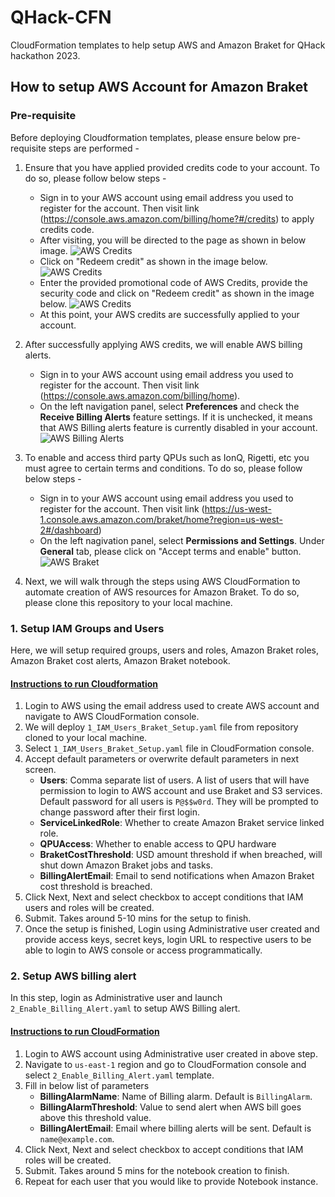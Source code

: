 # QHack-CFN

CloudFormation templates to help setup AWS and Amazon Braket for QHack hackathon 2023. 

## How to setup AWS Account for Amazon Braket

### Pre-requisite
Before deploying Cloudformation templates, please ensure below pre-requisite steps are performed - 
1. Ensure that you have applied provided credits code to your account. To do so, please follow below steps - 
    * Sign in to your AWS account using email address you used to register for the account. Then visit link (https://console.aws.amazon.com/billing/home?#/credits) to apply credits code.
    * After visiting, you will be directed to the page as shown in below image.
    ![AWS Credits](https://miro.medium.com/v2/resize:fit:1400/format:webp/1*U4ylVteTRJf66kZqh-HhRg.jpeg)
    * Click on "Redeem credit" as shown in the image below.
    ![AWS Credits](https://miro.medium.com/v2/resize:fit:1400/format:webp/1*NEQ382KPoucHaqkuSwsI1w.jpeg)
    * Enter the provided promotional code of AWS Credits, provide the security code and click on "Redeem credit" as shown in the image below.
    ![AWS Credits](https://miro.medium.com/v2/resize:fit:1400/format:webp/1*hrCHGTCSqQtd_qnpK1I4zg.jpeg)
    * At this point, your AWS credits are successfully applied to your account. 

2. After successfully applying AWS credits, we will enable AWS billing alerts. 
    * Sign in to your AWS account using email address you used to register for the account. Then visit link (https://console.aws.amazon.com/billing/home).
    * On the left navigation panel, select **Preferences** and check the **Receive Billing Alerts** feature settings. If it is unchecked, it means that AWS Billing alerts feature is currently disabled in your account. 
    ![AWS Billing Alerts](https://d2908q01vomqb2.cloudfront.net/972a67c48192728a34979d9a35164c1295401b71/2021/10/05/fig3rbil.png)

3. To enable and access third party QPUs such as IonQ, Rigetti, etc you must agree to certain terms and conditions. To do so, please follow below steps - 
    * Sign in to your AWS account using email address you used to register for the account. Then visit link (https://us-west-1.console.aws.amazon.com/braket/home?region=us-west-2#/dashboard)
    * On the left nagivation panel, select **Permissions and Settings**. Under **General** tab, please click on "Accept terms and enable" button. 
    ![AWS Braket](https://docs.aws.amazon.com/images/braket/latest/developerguide/images/General.png)

4. Next, we will walk through the steps using AWS CloudFormation to automate creation of AWS resources for Amazon Braket. To do so, please clone this repository to your local machine.

### 1. Setup IAM Groups and Users
Here, we will setup required groups, users and roles, Amazon Braket roles, Amazon Braket cost alerts, Amazon Braket notebook.

#### <u>Instructions to run Cloudformation</u>
1. Login to AWS using the email address used to create AWS account and navigate to AWS CloudFormation console.
2. We will deploy `1_IAM_Users_Braket_Setup.yaml` file from repository cloned to your local machine.
3. Select `1_IAM_Users_Braket_Setup.yaml` file in CloudFormation console. 
4. Accept default parameters or overwrite default parameters in next screen.
    * **Users**: Comma separate list of users. A list of users that will have permission to login to AWS account and use Braket and S3 services. Default password for all users is `P@$$w0rd`. They will be prompted to change password after their first login. 
    * **ServiceLinkedRole**: Whether to create Amazon Braket service linked role.
    * **QPUAccess**: Whether to enable access to QPU hardware
    * **BraketCostThreshold**: USD amount threshold if when breached, will shut down Amazon Braket jobs and tasks. 
    * **BillingAlertEmail**: Email to send notifications when Amazon Braket cost threshold is breached.
5. Click Next, Next and select checkbox to accept conditions that IAM users and roles will be created.
6. Submit. Takes around 5-10 mins for the setup to finish. 
7. Once the setup is finished, Login using Administrative user created and provide access keys, secret keys, login URL to respective users to be able to login to AWS console or access programmatically. 

### 2. Setup AWS billing alert
In this step, login as Administrative user and launch `2_Enable_Billing_Alert.yaml` to setup AWS Billing alert. 

#### <u>Instructions to run CloudFormation</u>
1. Login to AWS account using Administrative user created in above step. 
2. Navigate to `us-east-1` region and go to CloudFormation console and select `2_Enable_Billing_Alert.yaml` template.
3. Fill in below list of parameters
    * **BillingAlarmName**: Name of Billing alarm. Default is `BillingAlarm`. 
    * **BillingAlarmThreshold**: Value to send alert when AWS bill goes above this threshold value. 
    * **BillingAlertEmail**: Email where billing alerts will be sent. Default is `name@example.com`. 
4. Click Next, Next and select checkbox to accept conditions that IAM roles will be created.
5. Submit. Takes around 5 mins for the notebook creation to finish.
6. Repeat for each user that you would like to provide Notebook instance.

